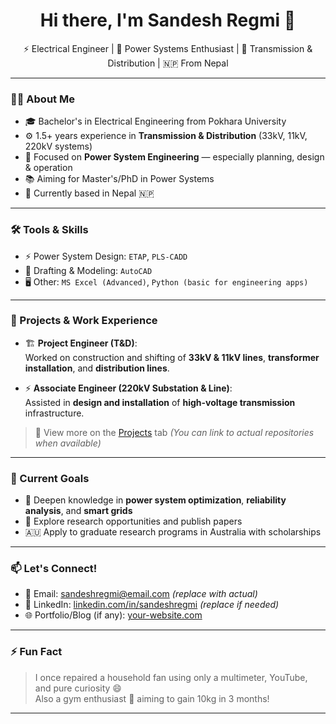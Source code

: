 <h1 align="center">Hi there, I'm Sandesh Regmi 👋</h1>

<p align="center">
  ⚡ Electrical Engineer | 🔌 Power Systems Enthusiast | 📐 Transmission & Distribution | 🇳🇵 From Nepal
</p>

---

### 👨‍💻 About Me

- 🎓 Bachelor's in Electrical Engineering from Pokhara University  
- ⚙️ 1.5+ years experience in **Transmission & Distribution** (33kV, 11kV, 220kV systems)  
- 🔋 Focused on **Power System Engineering** — especially planning, design & operation  
- 📚 Aiming for Master's/PhD in Power Systems  
- 📍 Currently based in Nepal 🇳🇵

---

### 🛠️ Tools & Skills

- ⚡ Power System Design: `ETAP`, `PLS-CADD`
- 📐 Drafting & Modeling: `AutoCAD`
- 🖥️ Other: `MS Excel (Advanced)`, `Python (basic for engineering apps)`

---

### 📌 Projects & Work Experience

- 🏗️ **Project Engineer (T&D)**:  
  Worked on construction and shifting of **33kV & 11kV lines**, **transformer installation**, and **distribution lines**.

- ⚡ **Associate Engineer (220kV Substation & Line)**:  
  Assisted in **design and installation** of **high-voltage transmission** infrastructure.

> 🧰 View more on the [Projects](#) tab *(You can link to actual repositories when available)*

---

### 🌱 Current Goals

- 🧠 Deepen knowledge in **power system optimization**, **reliability analysis**, and **smart grids**
- 🧪 Explore research opportunities and publish papers
- 🇦🇺 Apply to graduate research programs in Australia with scholarships

---

### 📫 Let's Connect!

- 📧 Email: sandeshregmi@email.com *(replace with actual)*
- 💼 LinkedIn: [linkedin.com/in/sandeshregmi](https://linkedin.com/in/sandeshregmi) *(replace if needed)*
- 🌐 Portfolio/Blog (if any): [your-website.com](#)

---

### ⚡ Fun Fact

> I once repaired a household fan using only a multimeter, YouTube, and pure curiosity 😄  
> Also a gym enthusiast 💪 aiming to gain 10kg in 3 months!

---
